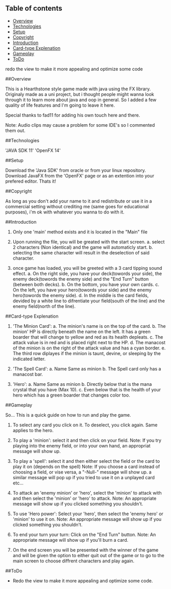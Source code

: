 ## Table of contents
* [Overview](#overview)
* [Technologies](#technologies)
* [Setup](#setup)
* [Copyright](#copyright)
* [Introduction](#introduction)
* [Card-type Explenation](#Card-type-explenation)
* [Gameplay](#gameplay)
* [ToDo](#todo)

redo the view to make it more appealing and optimize some code

##Overview

This is a Hearthstone style game made with java using the FX library. Originaly made as a uni project, but i thought people might wanna look through it to learn more about java and oop in general. So I added a few quality of life features and I'm going to leave it here.

Special thanks to fad11 for adding his own touch here and there.

Note: Audio clips may cause a problem for some IDE's so I commented them out.

##Technologies

'JAVA SDK 11'
'OpenFX 14'

##Setup

Download the 'Java SDK' from oracle or from your linux repository.
Download JavaFX from the 'OpenFX' page or as an extention into your prefered editor.
Thats it!

##Copyright

As long as you don't add your name to it and redistribute or use it in a commercial setting without crediting me
(same goes for educational purposes), i'm ok with whatever you wanna to do with it.

##Introduction

1. Only one 'main' method exists and it is located in the "Main" file

2. Upon running the file, you will be greated with the start screen.
	a. select 2 characters (Non identical) and the game will automaticly start.
	b. selecting the same character will result in the deselection of said character.

3. once game has loaded, you will be greeted with a 3 card tipping sound effect.
	a. On the right side, you have your deck(towords your side), 
		the enemy deck(towords the enemy side) 
		and the "End Turn" button (between both decks).
	b. On the bottom, you have your own cards.
	c. On the left, you have your hero(towords your side) and the enemy hero(towords the enemy side).
	d. In the middle is the card fields, devided by a white line to difrentiate your field(south of the line)
		and the enemy field(north of the line).

##Card-type Explenation

1. 'The Minion Card':
	a. The minion's name is on the top of the card.
	b. The minion' HP is directly beneath the name on the left. 
		It has a green boarder that will change to yellow and red as its health depleats.
	c. The attack value is in red and is placed right next to the HP.
	d. The manacost of the minion is on the right of the attack value and has a cyan border.
	e. The third row diplayes if the minion is taunt, devine, or sleeping by the indicated letter.

2. 'The Spell Card':
	a. Name Same as minion
	b. The Spell card only has a manacost bar.

3. 'Hero':
	a. Name Same as minion
	b. Directly below that is the mana crystal that you have (Max 10).
	c. Even below that is the health of your hero which has a green boarder that changes color too.

##Gameplay

So... This is a quick guide on how to run and play the game.

1. To select any card you click on it. To deselect, you click again. Same applies to the hero.

2. To play a 'minion': select it and then click on your field.
	Note: If you try playing into the enemy field, or into your own hand,  an appropriat message will show up.

3. To play a 'spell': select it and then either select the field or the card to play it on (depends on the spell)
	Note: If you choose a card instead of choosing a field, or vise versa, a "-Null-" message will show up.
		a similar message will pop up if you tried to use it on a unplayed card etc...

4. To attack an 'enemy minion' or 'hero', select the 'minion' to attack with and then select the 'minion' or 'hero' to attack.
	Note: An appropriate message will show up if you clicked something you shouldn't.

5. To use 'Hero power': Select your 'hero', then select the 'enemy hero' or 'minion' to use it on.
	Note: An appropriate message will show up if you clicked something you shouldn't.

6. To end your turn your turn: Click on the "End Turn" button.
	Note: An appropriate message will show up if you'll burn a card.

7. On the end screen you will be presented with the winner of the game and will be given the option to either
	quit out of the game or to go to the main screen to choose diffrent characters and play again. 

##ToDo

* Redo the view to make it more appealing and optimize some code.
